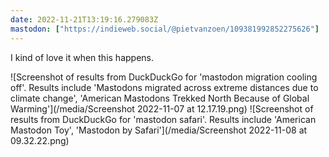 ```yaml
---
date: 2022-11-21T13:19:16.279083Z
mastodon: ["https://indieweb.social/@pietvanzoen/109381992852275626"]
---
```

I kind of love it when this happens. 

![Screenshot of results from DuckDuckGo for 'mastodon migration cooling off'. Results include 'Mastodons migrated across extreme distances due to climate change', 'American Mastodons Trekked North Because of Global Warming'](/media/Screenshot 2022-11-07 at 12.17.19.png)
![Screenshot of results from DuckDuckGo for 'mastodon safari'. Results include 'American Mastodon Toy', 'Mastodon by Safari'](/media/Screenshot 2022-11-08 at 09.32.22.png)
